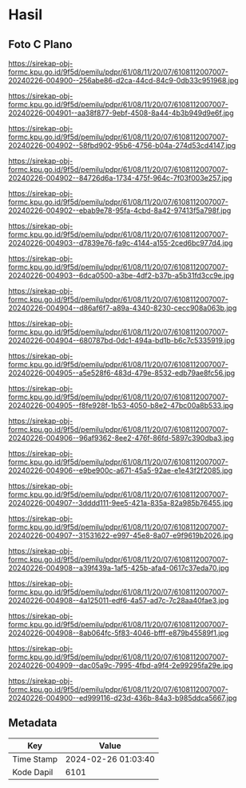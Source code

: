 # Hasil

## Foto C Plano

https://sirekap-obj-formc.kpu.go.id/9f5d/pemilu/pdpr/61/08/11/20/07/6108112007007-20240226-004900--256abe86-d2ca-44cd-84c9-0db33c951968.jpg

https://sirekap-obj-formc.kpu.go.id/9f5d/pemilu/pdpr/61/08/11/20/07/6108112007007-20240226-004901--aa38f877-9ebf-4508-8a44-4b3b949d9e6f.jpg

https://sirekap-obj-formc.kpu.go.id/9f5d/pemilu/pdpr/61/08/11/20/07/6108112007007-20240226-004902--58fbd902-95b6-4756-b04a-274d53cd4147.jpg

https://sirekap-obj-formc.kpu.go.id/9f5d/pemilu/pdpr/61/08/11/20/07/6108112007007-20240226-004902--84726d6a-1734-475f-964c-7f03f003e257.jpg

https://sirekap-obj-formc.kpu.go.id/9f5d/pemilu/pdpr/61/08/11/20/07/6108112007007-20240226-004902--ebab9e78-95fa-4cbd-8a42-97413f5a798f.jpg

https://sirekap-obj-formc.kpu.go.id/9f5d/pemilu/pdpr/61/08/11/20/07/6108112007007-20240226-004903--d7839e76-fa9c-4144-a155-2ced6bc977d4.jpg

https://sirekap-obj-formc.kpu.go.id/9f5d/pemilu/pdpr/61/08/11/20/07/6108112007007-20240226-004903--6dca0500-a3be-4df2-b37b-a5b31fd3cc9e.jpg

https://sirekap-obj-formc.kpu.go.id/9f5d/pemilu/pdpr/61/08/11/20/07/6108112007007-20240226-004904--d86af6f7-a89a-4340-8230-cecc908a063b.jpg

https://sirekap-obj-formc.kpu.go.id/9f5d/pemilu/pdpr/61/08/11/20/07/6108112007007-20240226-004904--680787bd-0dc1-494a-bd1b-b6c7c5335919.jpg

https://sirekap-obj-formc.kpu.go.id/9f5d/pemilu/pdpr/61/08/11/20/07/6108112007007-20240226-004905--a5e528f6-483d-479e-8532-edb79ae8fc56.jpg

https://sirekap-obj-formc.kpu.go.id/9f5d/pemilu/pdpr/61/08/11/20/07/6108112007007-20240226-004905--f8fe928f-1b53-4050-b8e2-47bc00a8b533.jpg

https://sirekap-obj-formc.kpu.go.id/9f5d/pemilu/pdpr/61/08/11/20/07/6108112007007-20240226-004906--96af9362-8ee2-476f-86fd-5897c390dba3.jpg

https://sirekap-obj-formc.kpu.go.id/9f5d/pemilu/pdpr/61/08/11/20/07/6108112007007-20240226-004906--e9be900c-a671-45a5-92ae-e1e43f2f2085.jpg

https://sirekap-obj-formc.kpu.go.id/9f5d/pemilu/pdpr/61/08/11/20/07/6108112007007-20240226-004907--3dddd111-9ee5-421a-835a-82a985b76455.jpg

https://sirekap-obj-formc.kpu.go.id/9f5d/pemilu/pdpr/61/08/11/20/07/6108112007007-20240226-004907--31531622-e997-45e8-8a07-e9f9619b2026.jpg

https://sirekap-obj-formc.kpu.go.id/9f5d/pemilu/pdpr/61/08/11/20/07/6108112007007-20240226-004908--a39f439a-1af5-425b-afa4-0617c37eda70.jpg

https://sirekap-obj-formc.kpu.go.id/9f5d/pemilu/pdpr/61/08/11/20/07/6108112007007-20240226-004908--4a125011-edf6-4a57-ad7c-7c28aa40fae3.jpg

https://sirekap-obj-formc.kpu.go.id/9f5d/pemilu/pdpr/61/08/11/20/07/6108112007007-20240226-004908--8ab064fc-5f83-4046-bfff-e879b45589f1.jpg

https://sirekap-obj-formc.kpu.go.id/9f5d/pemilu/pdpr/61/08/11/20/07/6108112007007-20240226-004909--dac05a9c-7995-4fbd-a9f4-2e99295fa29e.jpg

https://sirekap-obj-formc.kpu.go.id/9f5d/pemilu/pdpr/61/08/11/20/07/6108112007007-20240226-004900--ed999116-d23d-436b-84a3-b985ddca5667.jpg


## Metadata

| Key        | Value               |
| ---------- | ------------------- |
| Time Stamp | 2024-02-26 01:03:40 |
| Kode Dapil | 6101                |



